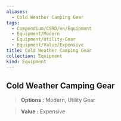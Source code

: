 ```yaml
---
aliases:
  - Cold Weather Camping Gear
tags:
  - Compendium/CSRD/en/Equipment
  - Equipment/Modern
  - Equipment/Utility-Gear
  - Equipment/Value/Expensive
title: Cold Weather Camping Gear
collection: Equipment
kind: Equipment
---
```

## Cold Weather Camping Gear    
    
>    
> **Options :** Modern, Utility Gear    
> **Value :** Expensive